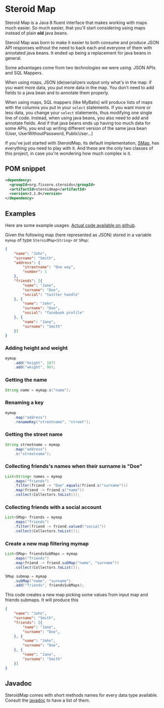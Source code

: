 # Steroid Map

Steroid Map is a Java 8 fluent interface that makes working with maps much easier. So much easier, that you'll start
considering using maps instead of plain **old** java beans.

Steroid Map was born to make it easier to both consume and produce JSON API responses without the need to back each and everyone of them with annotated java beans. It ended up being a replacement for java beans in general.

Some advantages come from two technologies we were using: JSON APIs and SQL Mappers.

When using maps, JSON (de)serializers output only what's in the map: if you want more data, you put more data in the map. You don't need to add fields to a java bean and to annotate them properly.

When using maps, SQL mappers (like MyBatis) will produce lists of maps with the columns you put in your `select` statements. If you want more or less data, you change your `select` statements, thus modifying one single line of code.
Instead, when using java beans, you also need to add and annotate fields. And if that java beans ends up having too much data for some APIs, you end up writing different version of the same java bean (User, UserWithoutPassword, PublicUser...)

If you've just started with SteroidMap, its default implementation, [SMap](http://ffissore.github.io/SteroidMap/apidocs/index.html), has everything you need to play with it. And these are the only two classes of this project, in case you're wondering how much complex is it.

## POM snippet

```xml
<dependency>
  <groupId>org.fissore.steroids</groupId>
  <artifactId>steroidmap</artifactId>
  <version>3.1.0</version>
</dependency>
```

## Examples

Here are some example usages. [Actual code available on github](https://github.com/ffissore/SteroidMap/blob/master/src/test/java/org/fissore/steroids/ExamplesTest.java#L13).

Given the following map (here represented as JSON) stored in a variable `mymap` of type `SteroidMap<String>` or `SMap`:

```json
{
    "name": "John",
    "surname": "Smith",
    "address": {
        "streetname": "One way",
        "number": 1
    },
    "friends": [{
        "name": "Jane",
        "surname": "Doe",
        "social": "twitter handle"
    }, {
        "name": "John",
        "surname": "Doe",
        "social": "facebook profile"
    }, {
        "name": "Jane",
        "surname": "Smith"
    }]
}
```

### Adding height and weight
```java
mymap
    .add("height", 187)
    .add("weight", 90);
```

### Getting the name
```java
String name = mymap.s("name");
```

### Renaming a key
```java
mymap
    .map("address")
    .renameKey("streetname", "street");
```

### Getting the street name
```java
String streetname = mymap
    .map("address")
    .s("streetname");
```

### Collecting friends's names when their surname is "Doe"
```java
List<String> names = mymap
    .maps("friends")
    .filter(friend -> "Doe".equals(friend.s("surname")))
    .map(friend -> friend.s("name"))
    .collect(Collectors.toList());
```

### Collecting friends with a social account
```java
List<SMap> friends = mymap
    .maps("friends")
    .filter(friend -> friend.valued("social"))
    .collect(Collectors.toList());
```

### Create a new map filtering mymap
```java
List<SMap> friendsSubMaps = mymap
    .maps("friends")
    .map(friend -> friend.subMap("name", "surname"))
    .collect(Collectors.toList());

SMap submap = mymap
    .subMap("name", "surname")
    .add("friends", friendsSubMaps);
```

This code creates a new map picking some values from input map and friends submaps. It will produce this

```json
{
    "name": "John",
    "surname": "Smith",
    "friends": [{
        "name": "Jane",
        "surname": "Doe",
    }, {
        "name": "John",
        "surname": "Doe",
    }, {
        "name": "Jane",
        "surname": "Smith"
    }]
}
```

## Javadoc

SteroidMap comes with short methods names for every data type available. Consult the [javadoc](http://ffissore.github.io/SteroidMap/apidocs/index.html) to have a list of them.